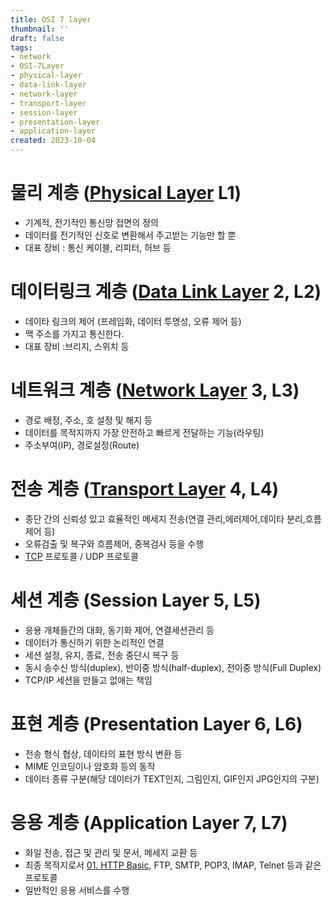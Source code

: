 ```yaml
---
title: OSI 7 layer
thumbnail: ''
draft: false
tags:
- network
- OSI-7Layer
- physical-layer
- data-link-layer
- network-layer
- transport-layer
- session-layer
- presentation-layer
- application-layer
created: 2023-10-04
---
```


# 물리 계층 ([Physical Layer](Physical%20Layer.md) L1)

* 기계적, 전기적인 통신망 접면의 정의
* 데이터를 전기적인 신호로 변환해서 주고받는 기능만 할 뿐
* 대표 장비 : 통신 케이블, 리피터, 허브 등

# 데이터링크 계층 ([Data Link Layer](Data%20Link%20Layer.md) 2, L2)

* 데이타 링크의 제어 (프레임화, 데이터 투명성, 오류 제어 등)
* 맥 주소를 가지고 통신한다.
* 대표 장비 :브리지, 스위치 등

# 네트워크 계층 ([Network Layer](Network%20Layer.md) 3, L3)

* 경로 배정, 주소, 호 설정 및 해지 등
* 데이터를 목적지까지 가장 안전하고 빠르게 전달하는 기능(라우팅)
* 주소부여(IP), 경로설정(Route)

# 전송 계층 ([Transport Layer](Transport%20Layer.md) 4, L4)

* 종단 간의 신뢰성 있고 효율적인 메세지 전송(연결 관리,에러제어,데이타 분리,흐름제어 등)
* 오류검출 및 복구와 흐름제어, 중복검사 등을 수행
* [TCP](TCP.md) 프로토콜 / UDP 프로토콜

# 세션 계층 (Session Layer 5, L5)

* 응용 개체들간의 대화, 동기화 제어, 연결세션관리 등
* 데이터가 통신하기 위한 논리적인 연결
* 세션 설정, 유지, 종료, 전송 중단시 복구 등
* 동시 송수신 방식(duplex), 반이중 방식(half-duplex), 전이중 방식(Full Duplex)
* TCP/IP 세션을 만들고 없애는 책임

# 표현 계층 (Presentation Layer 6, L6)

* 전송 형식 협상, 데이타의 표현 방식 변환 등
* MIME 인코딩이나 암호화 등의 동작
* 데이터 종류 구분(해당 데이터가 TEXT인지, 그림인지, GIF인지 JPG인지의 구분)

# 응용 계층 (Application Layer 7, L7)

* 화일 전송, 접근 및 관리 및 문서, 메세지 교환 등
* 최종 목적지로서 [01. HTTP Basic](01.%20HTTP%20Basic.md), FTP, SMTP, POP3, IMAP, Telnet 등과 같은 프로토콜
* 일반적인 응용 서비스를 수행

